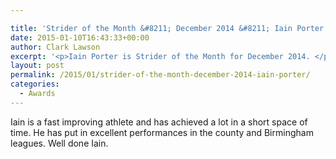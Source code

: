 ```yaml
---

title: 'Strider of the Month &#8211; December 2014 &#8211; Iain Porter'
date: 2015-01-10T16:43:33+00:00
author: Clark Lawson
excerpt: '<p>Iain Porter is Strider of the Month for December 2014. </p>'
layout: post
permalink: /2015/01/strider-of-the-month-december-2014-iain-porter/
categories:
  - Awards
---
```

Iain is a fast improving athlete and has achieved a lot in a short space of time. He has put in excellent performances in the county and Birmingham leagues. Well done Iain.